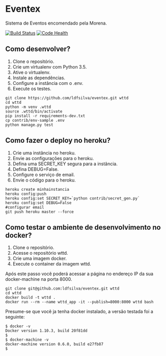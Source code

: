 # Eventex

Sistema de Eventos encomendado pela Morena.

[![Build Status](https://travis-ci.org/ldfsilva/eventex.svg?branch=master)](https://travis-ci.org/ldfsilva/eventex)
[![Code Health](https://landscape.io/github/ldfsilva/eventex/master/landscape.svg?style=flat)](https://landscape.io/github/ldfsilva/eventex/master)


## Como desenvolver?

1. Clone o repositório.
2. Crie um virtualenv com Python 3.5.
3. Ative o virtualenv.
4. Instale as dependências.
5. Configure a instância com o .env.
6. Execute os testes.

```console
git clone https://github.com/ldfsilva/eventex.git wttd
cd wttd
python -m venv .wttd
source .wttd/bin/activate
pip install -r requirements-dev.txt
cp contrib/env-sample .env
python manage.py test
```

## Como fazer o deploy no heroku?

1. Crie uma instância no heroku.
2. Envie as configurações para o heroku.
3. Defina uma SECRET_KEY segura para a instância.
4. Defina DEBUG=False.
5. Configure o serviço de email.
6. Envie o código para o heroku.

```console
heroku create minhainstancia
heroku config:push
heroku config:set SECRET_KEY=`python contrib/secret_gen.py`
heroku config:set DEBUG=False
#configurar email
git push heroku master --force
```

## Como testar o ambiente de desenvolvimento no docker?

1. Clone o repositório.
2. Acesse o repositório wttd.
3. Crie uma imagem docker.
4. Execute o container da imagem wttd.

Após este passo você poderá acessar a página no endereço IP da sua docker-machine na porta 8000.

```console
git clone git@github.com:ldfsilva/eventex.git wttd
cd wttd
docker build -t wttd .
docker run --rm --name wttd_app -it --publish=8000:8000 wttd bash
```

Presume-se que você ja tenha docker instalado, a versão testada foi a seguinte:

```console
$ docker -v
Docker version 1.10.3, build 20f81dd
$
$ docker-machine -v
docker-machine version 0.6.0, build e27fb87
$
```
